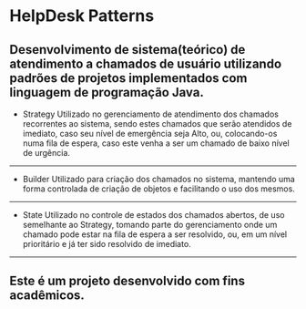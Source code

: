 # HelpDesk Patterns
Desenvolvimento de sistema(teórico) de atendimento a chamados de usuário utilizando padrões de projetos implementados com linguagem de programação Java.
---

* Strategy
Utilizado no gerenciamento de atendimento dos chamados recorrentes ao sistema, sendo estes chamados que serão atendidos de imediato, caso seu nível de emergência seja Alto, ou, colocando-os numa fila de espera, caso este venha a ser um chamado de baixo nível de urgência.
---

* Builder
Utilizado para criação dos chamados no sistema, mantendo uma forma controlada de criação de objetos e facilitando o uso dos mesmos.
---

* State
Utilizado no controle de estados dos chamados abertos, de uso semelhante ao Strategy, tomando parte do gerenciamento onde um chamado pode estar na fila de espera a ser resolvido, ou, em um nível prioritário e já ter sido resolvido de imediato.
---

Este é um projeto desenvolvido com fins acadêmicos.
---
